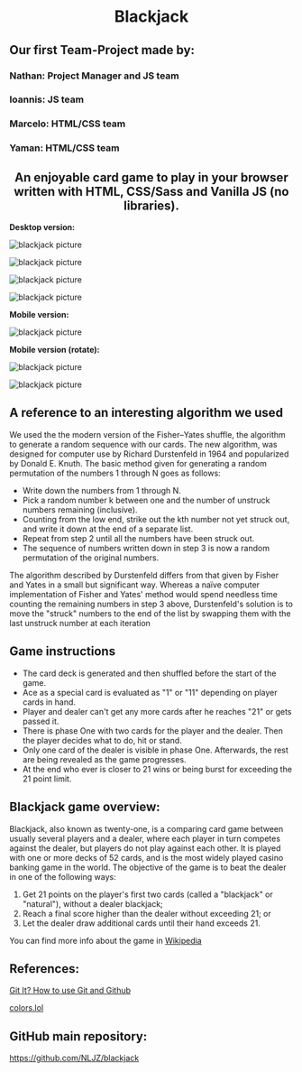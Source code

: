 # <div align="center">Blackjack</div>

## Our first Team-Project made by:

<div>
<h3><strong>Nathan:</strong> Project Manager and JS team</h3>
<h3><strong>Ioannis:</strong> JS team</h3>
<h3><strong>Marcelo:</strong> HTML/CSS team</h3>
<h3><strong>Yaman:</strong> HTML/CSS team</h3>
</div>

## <div align="center">An enjoyable card game to play in your browser written with HTML, CSS/Sass and Vanilla JS (no libraries).</div>

**Desktop version:**

![blackjack picture](./src/images/Screen_Browser_1.png)

![blackjack picture](./src/images/Screen_Browser_2.png)

![blackjack picture](./src/images/Screen_Browser_3.png)

![blackjack picture](./src/images/Screen_Browser_4.png)

**Mobile version:**

![blackjack picture](./src/images/Screen_Mobile_Vertical_1+2.png)

**Mobile version (rotate):**

![blackjack picture](./src/images/Screen_Mobile_Horizontal_1.png)

![blackjack picture](./src/images/Screen_Mobile_Horizontal_2.png)

## A reference to an interesting algorithm we used

We used the the modern version of the Fisher–Yates shuffle, the algorithm to generate a random sequence with our cards. The new algorithm, was designed for computer use by Richard Durstenfeld in 1964 and popularized by Donald E. Knuth. The basic method given for generating a random permutation of the numbers 1 through N goes as follows:

- Write down the numbers from 1 through N.
- Pick a random number k between one and the number of unstruck numbers remaining (inclusive).
- Counting from the low end, strike out the kth number not yet struck out, and write it down at the end of a separate list.
- Repeat from step 2 until all the numbers have been struck out.
- The sequence of numbers written down in step 3 is now a random permutation of the original numbers.

The algorithm described by Durstenfeld differs from that given by Fisher and Yates in a small but significant way. Whereas a naïve computer implementation of Fisher and Yates' method would spend needless time counting the remaining numbers in step 3 above, Durstenfeld's solution is to move the "struck" numbers to the end of the list by swapping them with the last unstruck number at each iteration

## Game instructions

- The card deck is generated and then shuffled before the start of the game.
- Ace as a special card is evaluated as "1" or "11" depending on player cards in hand.
- Player and dealer can't get any more cards after he reaches "21" or gets passed it.
- There is phase One with two cards for the player and the dealer. Then the player decides what to do, hit or stand.
- Only one card of the dealer is visible in phase One. Afterwards, the rest are being revealed as the game progresses.
- At the end who ever is closer to 21 wins or being burst for exceeding the 21 point limit.

## Blackjack game overview:

Blackjack, also known as twenty-one, is a comparing card game between usually several players and a dealer, where each player in turn competes against the dealer, but players do not play against each other. It is played with one or more decks of 52 cards, and is the most widely played casino banking game in the world. The objective of the game is to beat the dealer in one of the following ways:

1. Get 21 points on the player's first two cards (called a "blackjack" or "natural"), without a dealer blackjack;
2. Reach a final score higher than the dealer without exceeding 21; or
3. Let the dealer draw additional cards until their hand exceeds 21.

You can find more info about the game in [Wikipedia](https://en.wikipedia.org/wiki/Blackjack)

## References:

[Git It? How to use Git and Github](https://www.youtube.com/watch?v=HkdAHXoRtos&amp=&feature=share)

[colors.lol](https://colors.lol/)

## GitHub main repository:

https://github.com/NLJZ/blackjack